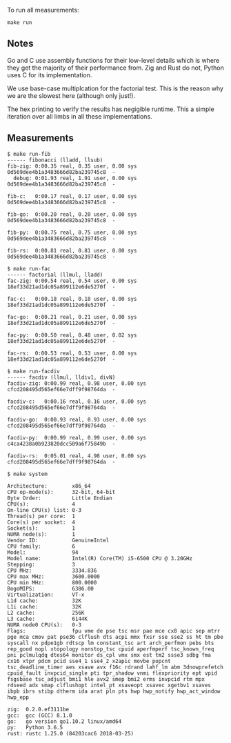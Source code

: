 To run all measurements:

```
make run
```

## Notes

Go and C use assembly functions for their low-level details which is where they
get the majority of their performance from. Zig and Rust do not, Python uses C
for its implementation.

We use base-case multiplcation for the factorial test. This is the reason why
we are the slowest here (although only just!).

The hex printing to verify the results has negigible runtime. This a simple
iteration over all limbs in all these implementations.

## Measurements

```
$ make run-fib
------ fibonacci (lladd, llsub) 
fib-zig: 0:00.35 real, 0.35 user, 0.00 sys
0d569dee4b1a3483666d82ba239745c8  -
  debug: 0:01.93 real, 1.91 user, 0.00 sys
0d569dee4b1a3483666d82ba239745c8  -

fib-c:   0:00.17 real, 0.17 user, 0.00 sys
0d569dee4b1a3483666d82ba239745c8  -

fib-go:  0:00.20 real, 0.20 user, 0.00 sys
0d569dee4b1a3483666d82ba239745c8  -

fib-py:  0:00.75 real, 0.75 user, 0.00 sys
0d569dee4b1a3483666d82ba239745c8  -

fib-rs:  0:00.81 real, 0.81 user, 0.00 sys
0d569dee4b1a3483666d82ba239745c8  -
```

```
$ make run-fac
------ factorial (llmul, lladd) 
fac-zig: 0:00.54 real, 0.54 user, 0.00 sys
18ef33d21ad1dc05a899112e6de5270f  -

fac-c:   0:00.18 real, 0.18 user, 0.00 sys
18ef33d21ad1dc05a899112e6de5270f  -

fac-go:  0:00.21 real, 0.21 user, 0.00 sys
18ef33d21ad1dc05a899112e6de5270f  -

fac-py:  0:00.50 real, 0.48 user, 0.02 sys
18ef33d21ad1dc05a899112e6de5270f  -

fac-rs:  0:00.53 real, 0.53 user, 0.00 sys
18ef33d21ad1dc05a899112e6de5270f  -
```

```
$ make run-facdiv
------ facdiv (llmul, lldiv1, divN) 
facdiv-zig: 0:00.99 real, 0.98 user, 0.00 sys
cfcd208495d565ef66e7dff9f98764da  -

facdiv-c:   0:00.16 real, 0.16 user, 0.00 sys
cfcd208495d565ef66e7dff9f98764da  -

facdiv-go:  0:00.93 real, 0.93 user, 0.00 sys
cfcd208495d565ef66e7dff9f98764da  -

facdiv-py:  0:00.99 real, 0.99 user, 0.00 sys
c4ca4238a0b923820dcc509a6f75849b  -

facdiv-rs:  0:05.01 real, 4.98 user, 0.00 sys
cfcd208495d565ef66e7dff9f98764da  -
```

```
$ make system

Architecture:        x86_64
CPU op-mode(s):      32-bit, 64-bit
Byte Order:          Little Endian
CPU(s):              4
On-line CPU(s) list: 0-3
Thread(s) per core:  1
Core(s) per socket:  4
Socket(s):           1
NUMA node(s):        1
Vendor ID:           GenuineIntel
CPU family:          6
Model:               94
Model name:          Intel(R) Core(TM) i5-6500 CPU @ 3.20GHz
Stepping:            3
CPU MHz:             3334.836
CPU max MHz:         3600.0000
CPU min MHz:         800.0000
BogoMIPS:            6386.00
Virtualization:      VT-x
L1d cache:           32K
L1i cache:           32K
L2 cache:            256K
L3 cache:            6144K
NUMA node0 CPU(s):   0-3
Flags:               fpu vme de pse tsc msr pae mce cx8 apic sep mtrr pge mca cmov pat pse36 clflush dts acpi mmx fxsr sse sse2 ss ht tm pbe syscall nx pdpe1gb rdtscp lm constant_tsc art arch_perfmon pebs bts rep_good nopl xtopology nonstop_tsc cpuid aperfmperf tsc_known_freq pni pclmulqdq dtes64 monitor ds_cpl vmx smx est tm2 ssse3 sdbg fma cx16 xtpr pdcm pcid sse4_1 sse4_2 x2apic movbe popcnt tsc_deadline_timer aes xsave avx f16c rdrand lahf_lm abm 3dnowprefetch cpuid_fault invpcid_single pti tpr_shadow vnmi flexpriority ept vpid fsgsbase tsc_adjust bmi1 hle avx2 smep bmi2 erms invpcid rtm mpx rdseed adx smap clflushopt intel_pt xsaveopt xsavec xgetbv1 xsaves ibpb ibrs stibp dtherm ida arat pln pts hwp hwp_notify hwp_act_window hwp_epp

zig:  0.2.0.ef3111be
gcc:  gcc (GCC) 8.1.0
go:   go version go1.10.2 linux/amd64
py:   Python 3.6.5
rust: rustc 1.25.0 (84203cac6 2018-03-25)
```
